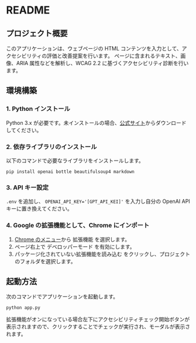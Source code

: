 # README

## プロジェクト概要

このアプリケーションは、ウェブページの HTML コンテンツを入力として、アクセシビリティの評価と改善提案を行います。
ページに含まれるテキスト、画像、ARIA 属性などを解析し、WCAG 2.2 に基づくアクセシビリティ診断を行います。

## 環境構築

### 1. Python インストール

Python 3.x が必要です。未インストールの場合、[公式サイト](https://www.python.org/downloads/)からダウンロードしてください。

### 2. 依存ライブラリのインストール

以下のコマンドで必要なライブラリをインストールします。

```
pip install openai bottle beautifulsoup4 markdown
```

### 3. API キー設定

`.env` を追加し、 `OPENAI_API_KEY='[GPT_API_KEI]'` を入力し自分の OpenAI API キーに置き換えてください。

### 4. Google の拡張機能として、Chrome にインポート

1. [Chrome のメニュー](chrome://extensions/)から 拡張機能 を選択します。
2. ページ右上で デベロッパーモード を有効にします。
3. パッケージ化されていない拡張機能を読み込む をクリックし、プロジェクトのフォルダを選択します。

## 起動方法

次のコマンドでアプリケーションを起動します。

```
python app.py
```

拡張機能がオンになっている場合左下にアクセシビリティチェック開始ボタンが表示されますので、クリックすることでチェックが実行され、モーダルが表示されます。
